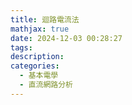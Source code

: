 ```yaml
---
title: 迴路電流法
mathjax: true
date: 2024-12-03 00:28:27
tags:
description:
categories:
  - 基本電學
  - 直流網路分析
---
```

